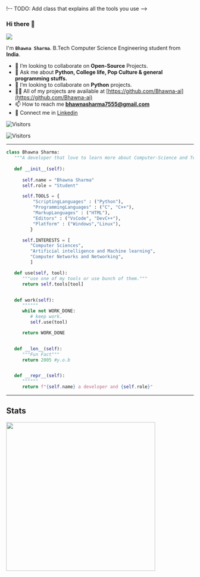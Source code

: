 !-- TODO: Add class that explains all the tools you use -->

<!-- <a target="blank"><img align="left" src="./assets/patric1.gif" /></a> -->

### Hi there 👋

<p align="left">
 <img src="https://readme-typing-svg.herokuapp.com/?lines=Welcome+to+my+GitHub+Profile!&center=true&width=360&height=30">
</p>

<!-- <a target="blank"><img align="left" src="./assets/profile_pic.gif" /></a> -->


I'm **`Bhawna Sharma`**. B.Tech Computer Science Engineering student from **India**.

- 👀 I’m looking to collaborate on **Open-Source** Projects.
- 💬 Ask me about **Python, College life, Pop Culture & general programming stuffs.**
- 🐍 I’m looking to collaborate on **Python** projects.
- 👨‍💻 All of my projects are available at [https://github.com/Bhawna-ai](https://github.com/Bhawna-ai)
- 📫 How to reach me **bhawnasharma7555@gmail.com**
- 🎒 Connect me in [Linkedin](https://www.linkedin.com/in/bhawna-sharma-172350329?utm_source=share&utm_campaign=share_via&utm_content=profile&utm_medium=android_app)

![Visitors](https://api.visitorbadge.io/api/visitors?path=https%3A%2F%2Fgithub.com%2FBhawna-ai&label=total-visitors&labelColor=%23ba68c8&countColor=%23697689)

![Visitors](https://api.visitorbadge.io/api/daily?path=https%3A%2F%2Fgithub.com%2FBhawna-ai&label=today-visitors&labelColor=%23697689&countColor=%23ba68c8)
<!-- to print thick horizontal line -->
---

```python
class Bhawna Sharma:
   """A developer that love to learn more about Computer-Science and Technologies"""
   
   def __init__(self):
     
      self.name = "Bhawna Sharma"
      self.role = "Student"

      self.TOOLS = {
          "ScriptingLanguages" : ("Python"),
          "ProgrammingLanguages" : ("C", "C++"),
          "MarkupLanguages" : ("HTML"),
          "Editors" : ("VsCode", "DevC++"),
          "Platform" : ("Windows","Linux"),
         }

      self.INTERESTS = [
         "Computer Sciences",
         "Artificial intelligence and Machine learning",
         "Computer Networks and Networking",
         ]

   def use(self, tool):
      """use one of my tools or use bunch of them."""
      return self.tools[tool]


   def work(self):
      """"""
      while not WORK_DONE:
         # keep work.
         self.use(tool)

      return WORK_DONE


   def __len__(self):
      """Fun Fact"""
      return 2005 #y.o.b


   def __repr__(self):
      """"""
      return f"{self.name} a developer and {self.role}"

```
<!-- to print thick horizontal line -->
---
## Stats
<p><img src="https://github-readme-stats.vercel.app/api?username=Bhawna-ai&count_private=true&show_icons=true&&theme=chartreuse-dark&include_all_commits=true" width="400"></p> 
